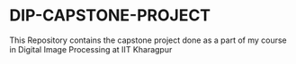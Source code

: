 # DIP-CAPSTONE-PROJECT
This Repository contains the capstone project done as a part of my course in Digital Image Processing at IIT Kharagpur
